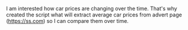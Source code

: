 I am interested how car prices are changing over the time.
That's why created the script what will extract average car prices from advert page (https://ss.com) so I can compare them over time.
